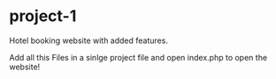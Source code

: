 # project-1
Hotel booking website with added features.


Add all this Files in a sinlge project file and open index.php to open the website!
